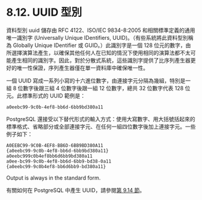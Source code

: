 # 8.12. UUID 型別

資料型別 uuid 儲存由 RFC 4122、ISO/IEC 9834-8:2005 和相關標準定義的通用唯一識別字 \(Universally Unique IDentifiers, UUID\)。（有些系統將此資料型別稱為 Globally Unique IDentifier 或 GUID。）此識別字是一個 128 位元的數字，由所選擇演算法產生，以確保其他任何人在已知的情況下使用相同的演算法都不太可能產生相同的識別字。因此，對於分散式系統，這些識別字提供了比序列產生器更好的唯一性保證，序列產生器僅在單一資料庫中確保唯一性。

一個 UUID 寫成一系列小寫的十六進位數字，由連接字元分隔為幾組，特別是一組 8 位數字後跟三組 4 位數字後跟一組 12 位數字，總共 32 位數字代表 128 位元。此標準形式的 UUID 範例是：

```text
a0eebc99-9c0b-4ef8-bb6d-6bb9bd380a11
```

PostgreSQL 還接受以下替代形式的輸入方式：使用大寫數字、用大括號括起來的標準格式、省略部分或全部連接字元、在任何一組四位數字後加上連接字元。一些例子如下：

```text
A0EEBC99-9C0B-4EF8-BB6D-6BB9BD380A11
{a0eebc99-9c0b-4ef8-bb6d-6bb9bd380a11}
a0eebc999c0b4ef8bb6d6bb9bd380a11
a0ee-bc99-9c0b-4ef8-bb6d-6bb9-bd38-0a11
{a0eebc99-9c0b4ef8-bb6d6bb9-bd380a11}
```

Output is always in the standard form.

有關如何在 PostgreSQL 中產生 UUID，請參閱[第 9.14 節](../functions-and-operators/uuid-functions.md)。

